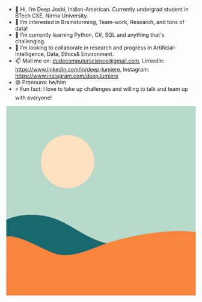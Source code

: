 - 👋 Hi, I’m Deep Joshi, Indian-American. Currently undergrad student in BTech CSE, Nirma University.
- 👀 I’m interested in Brainstorming, Team-work, Research, and tons of data!
- 🌱 I’m currently learning Python, C#, SQL and anything that's challenging. 
- 💞️ I’m looking to collaborate in research and progress in Artificial-Intelligence, Data, Ethics& Environment.
- 📫 Mail me on: dudecomputerscience@gmail.com, LinkedIn: https://www.linkedin.com/in/deep-lumiere, Instagram: https://www.instagram.com/deep.lumiere
- 😄 Pronouns: he/him
- ⚡ Fun fact: I love to take up challenges and willing to talk and team up with everyone!

<img src = "https://github.com/DeepLumiere/DeepLumiere/blob/main/sun_mountain4.png" height = "20%">


<!---
DeepLumiere/DeepLumiere is a ✨ special ✨ repository because its `README.md` (this file) appears on your GitHub profile.
You can click the Preview link to take a look at your changes.
--->
